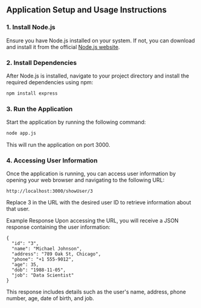 ## Application Setup and Usage Instructions

### 1. Install Node.js

Ensure you have Node.js installed on your system. If not, you can download and install it from the official [Node.js website](https://nodejs.org/).

### 2. Install Dependencies

After Node.js is installed, navigate to your project directory and install the required dependencies using npm:

```bash
npm install express
```

### 3. Run the Application
Start the application by running the following command:

```bash
node app.js
```
This will run the application on port 3000.

### 4. Accessing User Information
Once the application is running, you can access user information by opening your web browser and navigating to the following URL:

```
http://localhost:3000/showUser/3
```
Replace 3 in the URL with the desired user ID to retrieve information about that user.

Example Response
Upon accessing the URL, you will receive a JSON response containing the user information:
```
{
  "id": "3",
  "name": "Michael Johnson",
  "address": "789 Oak St, Chicago",
  "phone": "+1 555-9012",
  "age": 35,
  "dob": "1988-11-05",
  "job": "Data Scientist"
}
```
This response includes details such as the user's name, address, phone number, age, date of birth, and job.



